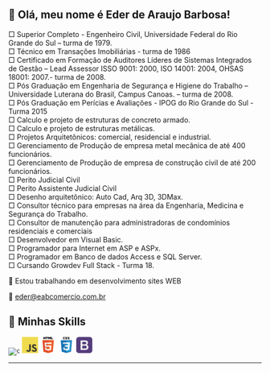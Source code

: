 ## 💜 Olá, meu nome é <strong>Eder de Araujo Barbosa!</strong>

□ Superior Completo - Engenheiro Civil, Universidade Federal do Rio Grande do Sul – turma de 1979.<br>
□ Técnico em Transações Imobiliárias - turma de 1986<br>
□ Certificado em Formação de Auditores Líderes de Sistemas Integrados de Gestão – Lead Assessor ISSO 9001: 2000, ISO 14001: 2004, OHSAS 18001: 2007.- turma de 2008.<br>
□ Pós Graduação em Engenharia de Segurança e Higiene do Trabalho – Universidade Luterana do Brasil, Campus Canoas. – turma de 2008.<br>
□ Pós Graduação em Perícias e Avaliações - IPOG do Rio Grande do Sul - Turma 2015<br>
□ Calculo e projeto de estruturas de concreto armado.<br>
□ Calculo e projeto de estruturas metálicas.<br>
□ Projetos Arquitetônicos: comercial, residencial e industrial.<br>
□ Gerenciamento de Produção de empresa metal mecânica de até 400 funcionários.<br>
□ Gerenciamento de Produção de empresa de construção civil de até 200 funcionários.<br>
□ Perito Judicial Civil<br>
□ Perito Assistente Judicial Civil<br>
□ Desenho arquitetônico: Auto Cad, Arq 3D, 3DMax.<br>
□ Consultor técnico para empresas na área da Engenharia, Medicina e Segurança do Trabalho.<br>
□ Consultor de manutenção para administradoras de condomínios residenciais e comerciais<br>
□ Desenvolvedor em Visual Basic.<br>
□ Programador para Internet em ASP e ASPx.<br>
□ Programador em Banco de dados Access e SQL Server.<br>
□ Cursando Growdev Full Stack - Turma 18.<br>

🔭 Estou trabalhando em desenvolvimento sites WEB

💬 eder@eabcomercio.com.br

## 🚀 Minhas Skills

<code><img height="32" src="https://cdn.iconscout.com/icon/free/png-512/c-programming-569564.png" alt="c"/></code>
<code><img height="32" src="https://raw.githubusercontent.com/github/explore/80688e429a7d4ef2fca1e82350fe8e3517d3494d/topics/javascript/javascript.png" alt="Javascript"/></code>
<code><img height="32" src="https://raw.githubusercontent.com/github/explore/80688e429a7d4ef2fca1e82350fe8e3517d3494d/topics/html/html.png" alt="HTML5"/></code>
<code><img height="32" src="https://raw.githubusercontent.com/github/explore/80688e429a7d4ef2fca1e82350fe8e3517d3494d/topics/css/css.png" alt="CSS"/></code>
<code><img height="32" src="https://raw.githubusercontent.com/github/explore/80688e429a7d4ef2fca1e82350fe8e3517d3494d/topics/bootstrap/bootstrap.png" alt="Bootstrap"/></code>


---


